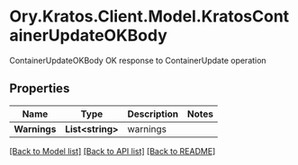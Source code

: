 # Ory.Kratos.Client.Model.KratosContainerUpdateOKBody
ContainerUpdateOKBody OK response to ContainerUpdate operation

## Properties

Name | Type | Description | Notes
------------ | ------------- | ------------- | -------------
**Warnings** | **List&lt;string&gt;** | warnings | 

[[Back to Model list]](../README.md#documentation-for-models) [[Back to API list]](../README.md#documentation-for-api-endpoints) [[Back to README]](../README.md)

